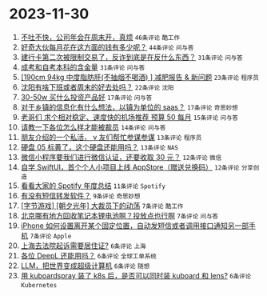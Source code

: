 # 2023-11-30

1. [不吐不快，公司年会在周末开，真烦](https://www.v2ex.com/t/996416) `46条评论` `酷工作`
1. [好奇大伙每月花在这方面的钱有多少呢？](https://www.v2ex.com/t/996421) `44条评论` `问与答`
1. [建行卡第二次被限制交易了，反诈到底是在反什么东西？](https://www.v2ex.com/t/996410) `31条评论` `问与答`
1. [成考和自考本科的含金量](https://www.v2ex.com/t/996408) `31条评论` `问与答`
1. [[190cm 94kg 中度脂肪肝(不抽烟不喝酒) ] 减肥报告 & 新问题](https://www.v2ex.com/t/996422) `23条评论` `程序员`
1. [沈阳有啥下班或者周末的好去处吗？](https://www.v2ex.com/t/996402) `22条评论` `沈阳`
1. [30-50w 买什么投资产品好](https://www.v2ex.com/t/996424) `17条评论` `问与答`
1. [对于乡镇的信息化有什么想法，以镇为单位的 saas？](https://www.v2ex.com/t/996413) `17条评论` `奇思妙想`
1. [老哥们 求个相对稳定、速度快的机场推荐 预算 50 每月](https://www.v2ex.com/t/996434) `15条评论` `问与答`
1. [请教一下各位怎么样才能被裁员](https://www.v2ex.com/t/996412) `14条评论` `问与答`
1. [朋友介绍的一个私活， v 友们帮忙参谋参谋](https://www.v2ex.com/t/996407) `13条评论` `程序员`
1. [硬盘 05 标黄了，这个硬盘还能用吗？](https://www.v2ex.com/t/996403) `13条评论` `NAS`
1. [微信小程序要我们进行微信认证，还要收取 30 元？](https://www.v2ex.com/t/996423) `12条评论` `微信`
1. [自学 SwiftUI，首个个人小项目上线 AppStore（赠送兑换码）](https://www.v2ex.com/t/996418) `12条评论` `分享创造`
1. [看看大家的 Spotify 年度总结](https://www.v2ex.com/t/996431) `11条评论` `Spotify`
1. [有没有短信转发软件？](https://www.v2ex.com/t/996409) `9条评论` `奇思妙想`
1. [[字节游戏] [朝夕光年] 大裁员下的动荡](https://www.v2ex.com/t/996443) `7条评论` `酷工作`
1. [北京哪有地方回收笔记本锂电池啊？投放点也行啊](https://www.v2ex.com/t/996430) `7条评论` `问与答`
1. [iPhone 如何设置离开某个固定位置，自动发短信或者调用接口通知另一部手机](https://www.v2ex.com/t/996427) `7条评论` `Apple`
1. [上海去法院起诉需要居住证?](https://www.v2ex.com/t/996433) `6条评论` `上海`
1. [各位 DeepL 还能用吗？](https://www.v2ex.com/t/996415) `6条评论` `全球工单系统`
1. [LLM，把世界变成超级计算机](https://www.v2ex.com/t/996406) `6条评论` `随想`
1. [用 kuboardspray 装了 k8s 后，是否可以同时装 kuboard 和 lens?](https://www.v2ex.com/t/996404) `6条评论` `Kubernetes`
